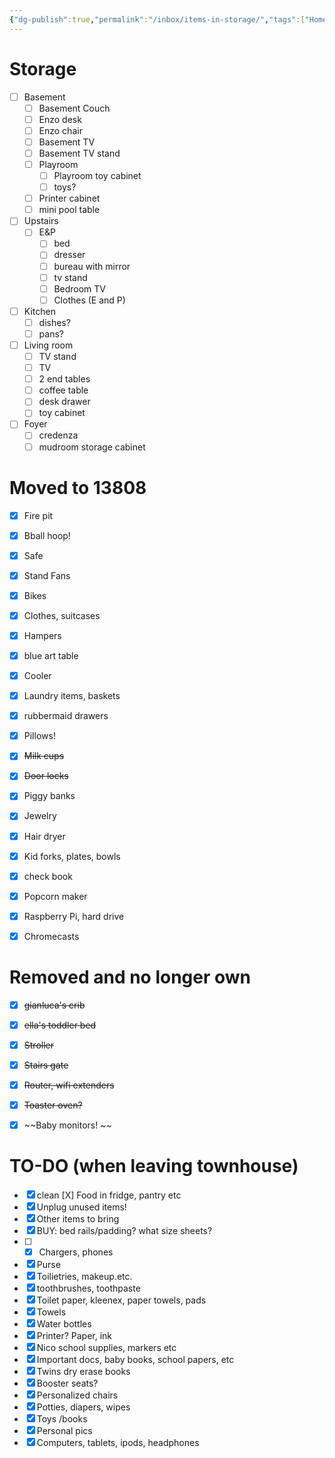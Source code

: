 ```yaml
---
{"dg-publish":true,"permalink":"/inbox/items-in-storage/","tags":["Home","Todo"],"noteIcon":"","created":"2024-04-05 8:56:12 am","updated":"2024-05-11 8:40:29 am"}
---
```


# Storage
- [ ] Basement
	- [ ] Basement Couch
	- [ ] Enzo desk
	- [ ] Enzo chair
	- [ ] Basement TV
	- [ ] Basement TV stand
	- [ ] Playroom
		- [ ] Playroom toy cabinet
		- [ ] toys?
	- [ ] Printer cabinet
	- [ ] mini pool table
- [ ] Upstairs
	- [ ] E&P
		- [ ] bed
		- [ ] dresser
		- [ ] bureau with mirror
		- [ ] tv stand
		- [ ] Bedroom TV
		- [ ] Clothes (E and P)
- [ ] Kitchen
	- [ ] dishes?
	- [ ] pans?
- [ ] Living room
	- [ ] TV stand
	- [ ] TV
	- [ ] 2 end tables
	- [ ] coffee table
	- [ ] desk drawer
	- [ ] toy cabinet
- [ ] Foyer
	- [ ] credenza
	- [ ] mudroom storage cabinet
	
# Moved to 13808
- [X] Fire pit
- [X] Bball hoop! 
- [X] Safe 
- [X] Stand Fans
- [X] Bikes
- [X] Clothes, suitcases
- [X] Hampers
- [X] blue art table
- [X] Cooler
- [X] Laundry items, baskets
- [X] rubbermaid drawers
- [X] Pillows! 
- [X] ~~Milk cups~~
- [X] ~~Door locks~~ 
- [X] Piggy banks
- [X] Jewelry
- [X] Hair dryer
- [X] Kid forks, plates, bowls
- [X] check book
- [X] Popcorn maker
- [X] Raspberry Pi, hard drive
- [X] Chromecasts


# Removed and no longer own
- [X] ~~gianluca's crib~~
- [X] ~~ella's toddler bed~~
- [X] ~~Stroller~~
- [X] ~~Stairs gate~~
- [X] ~~Router, wifi extenders~~
- [X] ~~Toaster oven?~~ 
- [X] ~~Baby monitors! ~~


# TO-DO (when leaving townhouse)
- [X] clean
 [X] Food in fridge, pantry etc
- [X] Unplug unused items! 
- [X] Other items to bring
- [x] BUY: bed rails/padding?  what size sheets?
- [ ] - [X] Chargers, phones
- [X] Purse
- [X] Toilietries, makeup.etc.
- [X] toothbrushes, toothpaste
- [X] Toilet paper, kleenex, paper towels, pads
- [X] Towels
- [X] Water bottles
- [x] Printer? Paper, ink 
- [X] Nico school supplies, markers etc
- [X] Important docs, baby books, school papers, etc
- [X] Twins dry erase books
- [X] Booster seats? 
- [X] Personalized chairs
- [X] Potties, diapers, wipes
- [X] Toys /books
- [X] Personal pics
- [X] Computers, tablets, ipods, headphones
